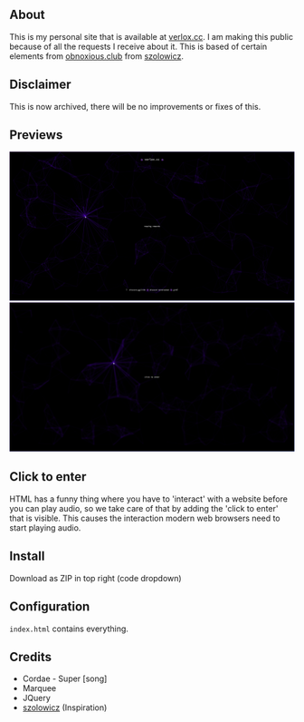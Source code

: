 ## About
This is my personal site that is available at [verlox.cc](https://verlox.cc). I am making this public because of all the requests I receive about it. This is based of certain elements from [obnoxious.club](https://github.com/szolowicz/obnoxious.club) from [szolowicz](https://github.com/szolowicz).

## Disclaimer
This is now archived, there will be no improvements or fixes of this.

## Previews
![Main](https://raw.githubusercontent.com/zrSadek/profile-website/master/previews/main.png)
![Click to enter](https://raw.githubusercontent.com/zrSadek/profile-website/master/previews/clicktoenter.png)

## Click to enter
HTML has a funny thing where you have to 'interact' with a website before you can play audio, so we take care of that by adding the 'click to enter' that is visible. This causes the interaction modern web browsers need to start playing audio.

## Install
Download as ZIP in top right (code dropdown)

## Configuration
`index.html` contains everything.

## Credits
* Cordae - Super [song]
* Marquee
* JQuery
* [szolowicz](https://github.com/szolowicz) (Inspiration)
